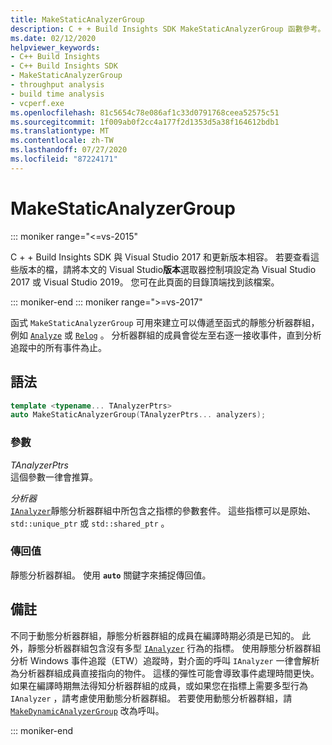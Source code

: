 ```yaml
---
title: MakeStaticAnalyzerGroup
description: C + + Build Insights SDK MakeStaticAnalyzerGroup 函數參考。
ms.date: 02/12/2020
helpviewer_keywords:
- C++ Build Insights
- C++ Build Insights SDK
- MakeStaticAnalyzerGroup
- throughput analysis
- build time analysis
- vcperf.exe
ms.openlocfilehash: 81c5654c78e086af1c33d0791768ceea52575c51
ms.sourcegitcommit: 1f009ab0f2cc4a177f2d1353d5a38f164612bdb1
ms.translationtype: MT
ms.contentlocale: zh-TW
ms.lasthandoff: 07/27/2020
ms.locfileid: "87224171"
---
```

# <a name="makestaticanalyzergroup"></a>MakeStaticAnalyzerGroup

::: moniker range="<=vs-2015"

C + + Build Insights SDK 與 Visual Studio 2017 和更新版本相容。 若要查看這些版本的檔，請將本文的 Visual Studio**版本**選取器控制項設定為 Visual Studio 2017 或 Visual Studio 2019。 您可在此頁面的目錄頂端找到該檔案。

::: moniker-end
::: moniker range=">=vs-2017"

函式 `MakeStaticAnalyzerGroup` 可用來建立可以傳遞至函式的靜態分析器群組，例如 [`Analyze`](analyze.md) 或 [`Relog`](relog.md) 。 分析器群組的成員會從左至右逐一接收事件，直到分析追蹤中的所有事件為止。

## <a name="syntax"></a>語法

```cpp
template <typename... TAnalyzerPtrs>
auto MakeStaticAnalyzerGroup(TAnalyzerPtrs... analyzers);
```

### <a name="parameters"></a>參數

*TAnalyzerPtrs*\
這個參數一律會推算。

*分析器*\
[`IAnalyzer`](../other-types/ianalyzer-class.md)靜態分析器群組中所包含之指標的參數套件。 這些指標可以是原始、 `std::unique_ptr` 或 `std::shared_ptr` 。

### <a name="return-value"></a>傳回值

靜態分析器群組。 使用 **`auto`** 關鍵字來捕捉傳回值。

## <a name="remarks"></a>備註

不同于動態分析器群組，靜態分析器群組的成員在編譯時期必須是已知的。 此外，靜態分析器群組包含沒有多型 [`IAnalyzer`](../other-types/ianalyzer-class.md) 行為的指標。 使用靜態分析器群組分析 Windows 事件追蹤（ETW）追蹤時，對介面的呼叫 `IAnalyzer` 一律會解析為分析器群組成員直接指向的物件。 這樣的彈性可能會導致事件處理時間更快。 如果在編譯時期無法得知分析器群組的成員，或如果您在指標上需要多型行為 `IAnalyzer` ，請考慮使用動態分析器群組。 若要使用動態分析器群組，請 [`MakeDynamicAnalyzerGroup`](make-static-analyzer-group.md) 改為呼叫。

::: moniker-end
